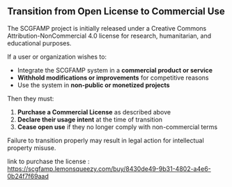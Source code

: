 ## Transition from Open License to Commercial Use

The SCGFAMP project is initially released under a Creative Commons Attribution-NonCommercial 4.0 license for research, humanitarian, and educational purposes.

If a user or organization wishes to:
- Integrate the SCGFAMP system in a **commercial product or service**
- **Withhold modifications or improvements** for competitive reasons
- Use the system in **non-public or monetized projects**

Then they must:
1. **Purchase a Commercial License** as described above
2. **Declare their usage intent** at the time of transition
3. **Cease open use** if they no longer comply with non-commercial terms

Failure to transition properly may result in legal action for intellectual property misuse.

link to purchase the license : 
https://scgfamp.lemonsqueezy.com/buy/8430de49-9b31-4802-a4e6-0b24f7f69aad